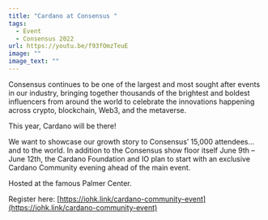 ```yaml
---
title: "Cardano at Consensus "
tags:
  - Event
  - Consensus 2022
url: https://youtu.be/f93fOmzTeuE
image: ""
image_text: ""
---
```


Consensus continues to be one of the largest and most sought after events in our industry, bringing together thousands of the brightest and boldest influencers from around the world to celebrate the innovations happening across crypto, blockchain, Web3, and the metaverse.

This year, Cardano will be there!

We want to showcase our growth story to Consensus’ 15,000 attendees… and to the world. In addition to the Consensus show floor itself June 9th – June 12th, the Cardano Foundation and IO plan to start with an exclusive Cardano Community evening ahead of the main event.

Hosted at the famous Palmer Center.

Register here: [https://iohk.link/cardano-community-event](https://iohk.link/cardano-community-event)
